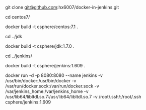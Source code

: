 git clone git@github.com:hx6007/docker-in-jenkins.git

cd centos7/

docker build -t  csphere/centos:7.1 .


cd ../jdk

docker build -t  csphere/jdk:1.7.0 .

cd ../jenkins/

docker build -t csphere/jenkins:1.609 .

docker run -d -p 8080:8080 --name jenkins -v /usr/bin/docker:/usr/bin/docker  -v /var/run/docker.sock:/var/run/docker.sock -v /var/jenkins_home:/var/jenkins_home -v /usr/lib64/libltdl.so.7:/usr/lib64/libltdl.so.7  -v /root/.ssh/:/root/.ssh  csphere/jenkins:1.609
